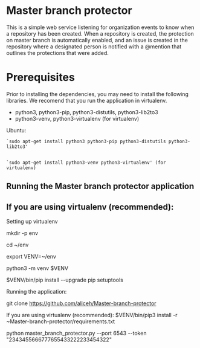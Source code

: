 # Master branch protector

This is a simple web service listening for organization events to know when a repository has been created. When a repository is created, the protection on master branch is automatically enabled, and an issue is created in the repository where a designated person is notified with a @mention that outlines the protections that were added.

Prerequisites
=============

Prior to installing the dependencies, you may need to install the following libraries. We recomend that you run the application in virtualenv.

* python3, python3-pip, python3-distutils, python3-lib2to3
* python3-venv, python3-virtualenv (for virtualenv)

Ubuntu:

    `sudo apt-get install python3 python3-pip python3-distutils python3-lib2to3'
    
    
    `sudo apt-get install python3-venv python3-virtualenv' (for virtualenv)

Running the Master branch protector application
-------------
If you are using virtualenv (recommended):
-------------


Setting up virtualenv

mkdir -p env

cd ~/env

export VENV=~/env

python3 -m venv $VENV

$VENV/bin/pip install --upgrade pip setuptools

Running the application:

git clone https://github.com/aliceh/Master-branch-protector

If you are using virtualenv (recommended):
$VENV/bin/pip3 install -r ~Master-branch-protector/requirements.txt 

python master_branch_protector.py --port 6543 --token "2343455666777655433222233454322"
